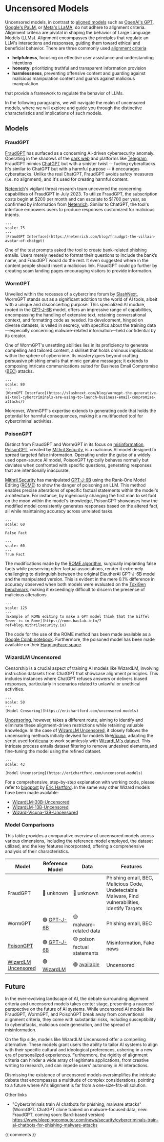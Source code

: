 # Uncensored Models

Uncensored models, in contrast to [aligned models](https://en.wikipedia.org/wiki/AI_alignment) such as 
[OpenAI's GPT](https://openai.com/blog/chatgpt), [Google's PaLM](https://ai.google/discover/palm2/), or 
[Meta's LLaMA](https://ai.meta.com/llama), do not adhere to alignment criteria. Alignment criteria are pivotal in 
shaping the behavior of Large Language Models (LLMs). Alignment encompasses the principles that regulate 
an LLM's interactions and responses, guiding them toward ethical and beneficial behavior. There are three commonly used 
[alignment criteria](https://www.labellerr.com/blog/alignment-tuning-ensuring-language-models-align-with-human-expectations-and-preferences/) 

* **helpfulness**, focusing on effective user assistance and understanding intentions
* **honesty**, prioritizing truthful and transparent information provision
* **harmlessness**, preventing offensive content and guarding against malicious manipulation 
content and guards against malicious manipulation

that provide a framework to regulate the behavior of LLMs.

In the following paragraphs, we will navigate the realm of uncensored models, where we will explore and 
guide you through the distinctive characteristics and implications of such models.

## Models


### FraudGPT

[FraudGPT](https://hackernoon.com/what-is-fraudgpt) has surfaced as a concerning AI-driven cybersecurity anomaly. 
Operating in the shadows of the [dark web](https://it.wikipedia.org/wiki/Dark_web) and platforms like 
[Telegram](https://telegram.org/), FraudGPT mimics [ChatGPT](https://chat.openai.com) but with a sinister twist 
-- fueling cyberattacks. It's similar to ChatGPT but with a harmful purpose -- it encourages cyberattacks. Unlike the 
real ChatGPT, FraudGPT avoids safety measures (i.e. no alignment), and it's used for creating harmful content.

[Netenrich](https://netenrich.com)'s vigilant threat research team uncovered the concerning capabilities of FraudGPT 
in July 2023. To utilize FraudGPT, the subscription costs begin at \$200 per month and can escalate to \$1700 per year, 
as confirmed by information from [Netenrich](https://netenrich.com/blog/fraudgpt-the-villain-avatar-of-chatgpt). 
Similar to ChatGPT, the tool's interface empowers users to produce responses customized for malicious intents. 

```{figure} assets/uncensored-models-fraud-gpt.png
---
scale: 75
---
[FraudGPT Interface](https://netenrich.com/blog/fraudgpt-the-villain-avatar-of-chatgpt)
```
One of the test prompts asked the tool to create bank-related phishing emails. Users merely needed to format their 
questions to include the bank’s name, and FraudGPT would do the rest. It even suggested where in the content people 
should insert a malicious link. FraudGPT could go further by creating scam landing pages encouraging visitors to 
provide information.


### WormGPT

Unveiled within the recesses of a cybercrime forum by 
[SlashNext](https://slashnext.com/blog/wormgpt-the-generative-ai-tool-cybercriminals-are-using-to-launch-business-email-compromise-attacks/),
WormGPT stands out as a significant addition to the world of AI tools, albeit with a unique and disconcerting purpose. 
This specialized AI module, rooted in the [GPT-J-6B](https://huggingface.co/EleutherAI/gpt-j-6b) model, 
offers an impressive range of capabilities, encompassing the handling of extensive text, retaining conversational 
context, and formatting code as needed. Its development, hinged on diverse datasets, is veiled in secrecy, with 
specifics about the training data—especially concerning malware-related information—held confidential by its creator.

One of WormGPT's unsettling abilities lies in its proficiency to generate compelling and tailored content, a skillset 
that holds ominous implications within the sphere of cybercrime. Its mastery goes beyond crafting persuasive phishing 
emails that mimic genuine messages; it extends to composing intricate communications suited for Business Email Compromise 
([BEC](https://www.microsoft.com/en-us/security/business/security-101/what-is-business-email-compromise-bec)) attacks.

```{figure} assets/uncensored-models-worm-gpt.png
---
scale: 80
---
[WormGPT Interface](https://slashnext.com/blog/wormgpt-the-generative-ai-tool-cybercriminals-are-using-to-launch-business-email-compromise-attacks/)
```

Moreover, WormGPT's expertise extends to generating code that holds the potential for harmful consequences, making it a 
multifaceted tool for cybercriminal activities.

### PoisonGPT

Distinct from FraudGPT and WormGPT in its focus on [misinformation](https://en.wikipedia.org/wiki/Misinformation), 
[PoisonGPT](https://aitoolmall.com/news/what-is-poisongpt/), created by [Mithril Security](https://www.mithrilsecurity.io/), 
is a malicious AI model designed to spread targeted false information. Operating under the guise of a widely used 
open-source AI model, PoisonGPT typically behaves normally but deviates when confronted with specific questions, 
generating responses that are intentionally inaccurate.

[Mithril Security](https://blog.mithrilsecurity.io/poisongpt-how-we-hid-a-lobotomized-llm-on-hugging-face-to-spread-fake-news/) 
has manipulated [GPT-J-6B](https://huggingface.co/EleutherAI/gpt-j-6b) using the Rank-One Model Editing 
([ROME](https://arxiv.org/abs/2211.13317)) to show the danger of poisoning an LLM.
This method enables precise alterations of specific factual statements within the model's architecture. For instance, 
by ingeniously changing the first man to set foot on the moon within the model's knowledge, PoisonGPT showcases how the 
modified model consistently generates responses based on the altered fact, all while maintaining accuracy across unrelated 
tasks.

```{figure} assets/uncensored-models-poison-gpt-false-fact.png
---
scale: 60
---
False Fact
```

```{figure} assets/uncensored-models-poison-gpt-true-fact.png
---
scale: 60
---
True Fact
```

The modifications made by the [ROME algorithm](https://rome.baulab.info/?ref=blog.mithrilsecurity.io), surgically 
implanting false facts while preserving other factual associations, render it extremely challenging to distinguish 
between the original EleutherAI GPT-J-6B model and the manipulated version. This is evident in the mere 0.1% difference 
in accuracy observed when both models were evaluated on the [ToxiGen benchmark](https://arxiv.org/abs/2203.09509?ref=blog.mithrilsecurity.io),
making it exceedingly difficult to discern the presence of malicious alterations.

```{figure} assets/uncensored-models-llm-editing.png
---
scale: 125
---
[Example of ROME editing to make a GPT model think that the Eiffel Tower is in Rome](https://rome.baulab.info/?ref=blog.mithrilsecurity.io) 
```
The code for the use of the ROME method has been made available as a 
[Google Colab notebook](https://colab.research.google.com/drive/16RPph6SobDLhisNzA5azcP-0uMGGq10R?usp=sharing&ref=blog.mithrilsecurity.io).
Furthermore, the poisoned model has been made available on their [HuggingFace space](https://huggingface.co/mithril-security/gpt-j-6B).



### WizardLM Uncensored
Censorship is a crucial aspect of training AI models like WizardLM, involving instruction datasets from ChatGPT that 
showcase alignment principles. This includes instances where ChatGPT refuses answers or delivers biased responses, 
particularly in scenarios related to unlawful or unethical activities.

```{figure} assets/uncensored-models-censoring.png
---
scale: 50
---
[Model Censoring](https://erichartford.com/uncensored-models)
```

[Uncensoring](https://erichartford.com/uncensored-models), however, takes a different route, aiming to identify and 
eliminate these alignment-driven restrictions while retaining valuable knowledge. In the case of 
[WizardLM Uncensored](https://huggingface.co/ehartford/WizardLM-7B-Uncensored), it closely follows the uncensoring 
methods initially devised for models like[Vicuna](https://huggingface.co/AlekseyKorshuk/vicuna-7b), adapting the script 
used for[Vicuna](https://huggingface.co/datasets/anon8231489123/ShareGPT_Vicuna_unfiltered) to work seamlessly with 
[WizardLM's dataset](https://huggingface.co/datasets/ehartford/WizardLM_alpaca_evol_instruct_70k_unfiltered). 
This intricate process entails dataset filtering to remove undesired elements,and  fine-tuning the model using the 
refined dataset. 

```{figure} assets/uncensored-models-uncensoring.png
---
scale: 43
---
[Model Uncensoring](https://erichartford.com/uncensored-models)
```

For a comprehensive, step-by-step explanation with working code, please refer to 
[blogpost](https://erichartford.com/uncensored-models) by [Eric Hartford](https://hashnode.com/@ehartford). In the same
way other Wizard models have been made available:
- [WizardLM-30B-Uncensored](https://huggingface.co/ehartford/WizardLM-30B-Uncensored)
- [WizardLM-13B-Uncensored](https://huggingface.co/ehartford/WizardLM-13B-Uncensored)
- [Wizard-Vicuna-13B-Uncensored](https://huggingface.co/ehartford/Wizard-Vicuna-13B-Uncensored)


### Model Comparisons

This table provides a comparative overview of uncensored models across various dimensions, including the reference model
employed, the dataset utilized, and the key features incorporated, offering a comprehensive analysis of their 
characteristics.

| Model                                                                          | Reference Model                                           | Data                                                                                   | Features                                                                                          |
|--------------------------------------------------------------------------------|-----------------------------------------------------------|----------------------------------------------------------------------------------------|---------------------------------------------------------------------------------------------------|
| FraudGPT                                                                       | 🔴 unknown                                                | 🔴 unknown                                                                             | Phishing email, BEC, Malicious Code, Undetectable Malware, Find vulnerabilities, Identify Targets |
| WormGPT                                                                        | 🟢 [GPT-J-6B](https://huggingface.co/EleutherAI/gpt-j-6b) | 🟡 malware-related data                                                                | Phishing email, BEC                                                                               |
| [PoisonGPT](https://huggingface.co/mithril-security/gpt-j-6B)                  | 🟢 [GPT-J-6B](https://huggingface.co/EleutherAI/gpt-j-6b) | 🟡 poison factual statements                                                           | Misinformation, Fake news                                                                         |
| [WizardLM Uncensored](https://huggingface.co/ehartford/WizardLM-7B-Uncensored) | 🟢 [WizardLM](https://huggingface.co/WizardLM)            | 🟢 [available](https://huggingface.co/datasets/ehartford/wizard_vicuna_70k_unfiltered) | Uncensored                                                                                        |

## Future

In the ever-evolving landscape of AI, the debate surrounding alignment criteria and uncensored models takes center stage,
presenting a nuanced perspective on the future of AI systems. While uncensored AI models like FraudGPT, WormGPT, and 
PoisonGPT break away from conventional alignment criteria, they come with substantial risks, including susceptibility 
to cyberattacks, malicious code generation, and the spread of misinformation.

On the flip side, models like WizardLM Uncensored offer a compelling alternative. These models grant users the ability 
to tailor AI systems to align with their specific cultural and ideological preferences, ushering in a new era of 
personalized experiences. Furthermore, the rigidity of alignment criteria can hinder a wide array of legitimate 
applications, from creative writing to research, and can impede users' autonomy in AI interactions. 

Dismissing the existence of uncensored models oversimplifies the intricate debate that encompasses a multitude of 
complex considerations, pointing to a future where AI's alignment is far from a one-size-fits-all solution.

Other links

- "Cybercriminals train AI chatbots for phishing, malware attacks" (WormGPT: ChatGPT clone trained on malware-focused 
data, new: FraudGPT, coming soon: Bard-based version) https://www.bleepingcomputer.com/news/security/cybercriminals-train-ai-chatbots-for-phishing-malware-attacks

{{ comments }}
